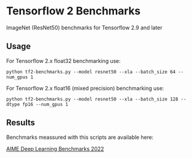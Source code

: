 # Tensorflow 2 Benchmarks

ImageNet (ResNet50) benchmarks for Tensorflow 2.9 and later

## Usage

For Tensorflow 2.x float32 benchmarking use:

```
python tf2-benchmarks.py --model resnet50 --xla --batch_size 64 --num_gpus 1
```

For Tensorflow 2.x float16 (mixed precision) benchmarking use:

```
python tf2-benchmarks.py --model resnet50 --xla --batch_size 128 --dtype fp16 --num_gpus 1
```

## Results

Benchmarks meassured with this scripts are available here:

[AIME Deep Learning Benchmarks 2022](https://www.aime.info/blog/en/deep-learning-gpu-benchmarks-2022/)
